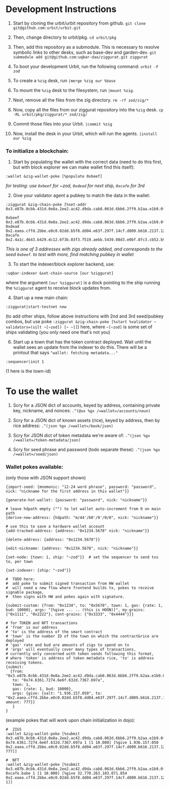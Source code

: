 # Development Instructions

1. Start by cloning the urbit/urbit repository from github.
`git clone git@github.com:urbit/urbit.git`

2. Then, change directory to urbit/pkg.
`cd urbit/pkg`

3. Then, add this repository as a submodule. This is necessary to resolve symbolic
links to other desks, such as base-dev and garden-dev.
`git submodule add git@github.com:uqbar-dao/ziggurat.git ziggurat`

4. To boot your development Urbit, run the following command:
`urbit -F zod`

5. To create a `%zig` desk, run
`|merge %zig our %base`

6. To mount the `%zig` desk to the filesystem, run
`|mount %zig`.

7. Next, remove all the files from the zig directory.
`rm -rf zod/zig/*`

8. Now, copy all the files from our ziggurat repository into the `%zig` desk.
`cp -RL urbit/pkg/ziggurat/* zod/zig/`

9. Commit those files into your Urbit.
`|commit %zig`

10. Now, install the desk in your Urbit, which will run the agents.
`|install our %zig`

### To initialize a blockchain:

1. Start by populating the wallet with the correct data (need to do this first, but with block explorer we can make wallet find this itself):
```
:wallet &zig-wallet-poke [%populate 0xbeef]
```
*for testing: use `0xbeef` for ~zod, `0xdead` for next ship, `0xcafe` for 3rd*

2. Give your validator agent a pubkey to match the data in the wallet:
```
:ziggurat &zig-chain-poke [%set-addr 0x3.e87b.0cbb.431d.0e8a.2ee2.ac42.d9da.cab8.063d.6bb6.2ff9.b2aa.e1b9.0f56.9c3f.3423]

0xbeef  0x3.e87b.0cbb.431d.0e8a.2ee2.ac42.d9da.cab8.063d.6bb6.2ff9.b2aa.e1b9.0f56.9c3f.3423
0xdead  0x2.eaea.cffd.2bbe.e0c0.02dd.b5f8.dd04.e63f.297f.14cf.d809.b616.2137.126c.da9e.8d3d
0xcafe  0x2.4a1c.4643.b429.dc12.6f3b.03f3.f519.aebb.5439.08d3.e0bf.8fc3.cb52.b92c.9802.636e
```
*This is one of 3 addresses with zigs already added, and corresponds to the seed `0xbeef`. to test with more, find matching pubkey in wallet*

3. To start the indexer/block explorer backend, use:
```
:uqbar-indexer &set-chain-source [our %ziggurat]
```
where the argument `[our %ziggurat]` is a dock pointing to the ship running the `%ziggurat` agent to receive block updates from.

4. Start up a new main chain:
```
:ziggurat|start-testnet now
```
(to add other ships, follow above instructions with 2nd and 3rd seed/pubkey combos, but use poke `:ziggurat &zig-chain-poke [%start %validator ~ validators=(silt ~[~zod]) [~ ~]]`) here, where `~[~zod]` is some set of ships validating (you only need one that's not you)

6. Start up a town that has the token contract deployed. Wait until the wallet sees an update from the indexer to do this. There will be a printout that says `"wallet: fetching metadata..."`
```
:sequencer|init 1
```
(1 here is the town-id)

# To use the wallet

1. Scry for a JSON dict of accounts, keyed by address, containing private key, nickname, and nonces:
`.^(@ux %gx /=wallet=/accounts/noun)`

2. Scry for a JSON dict of known assets (rice), keyed by address, then by rice address:
`.^(json %gx /=wallet=/book/json)`

3. Scry for JSON dict of token metadata we're aware of:
`.^(json %gx /=wallet=/token-metadata/json)`

4. Scry for seed phrase and password (todo separate these):
`.^(json %gx /=wallet=/seed/json)`


### Wallet pokes available:
(only those with JSON support shown)

```
{import-seed: {mnemonic: "12-24 word phrase", password: "password", nick: "nickname for the first address in this wallet"}}

{generate-hot-wallet: {password: "password", nick: "nickname"}}

# leave hdpath empty ("") to let wallet auto-increment from 0 on main path
{derive-new-address: {hdpath: "m/44'/60'/0'/0/0", nick: "nickname"}}

# use this to save a hardware wallet account
{add-tracked-address: {address: "0x1234.5678" nick: "nickname"}}

{delete-address: {address: "0x1234.5678"}}

{edit-nickname: {address: "0x1234.5678", nick: "nickname"}}

{set-node: {town: 1, ship: "~zod"}}  # set the sequencer to send txs to, per town

{set-indexer: {ship: "~zod"}}

#  TODO here:
#  add poke to submit signed transaction from HW wallet
#  will need a new flow where frontend builds tx, pokes to receive signable package,
#  then signs with HW and pokes again with signature.

{submit-custom: {from: "0x1234", to: "0x5678", town: 1, gas: {rate: 1, bud: 10000}, args: "[%give ... .. (this is HOON)]", my-grains: {"0x1111", "0x2222"}, cont-grains: {"0x3333", "0x4444"}}}

# for TOKEN and NFT transactions
# 'from' is our address
# 'to' is the address of the smart contract
# 'town' is the number ID of the town on which the contract&rice are deployed
# 'gas' rate and bud are amounts of zigs to spend on tx
# 'args' will eventually cover many types of transactions,
# currently only concerned with token sends following this format,
# where 'token' is address of token metadata rice, 'to' is address receiving tokens.
{submit:
  {from: "0x3.e87b.0cbb.431d.0e8a.2ee2.ac42.d9da.cab8.063d.6bb6.2ff9.b2aa.e1b9.0f56.9c3f.3423",
   to: "0x74.6361.7274.6e6f.632d.7367.697a",
   town: 1,
   gas: {rate: 1, bud: 10000},
   args: {give: {salt: "1.936.157.050", to: "0x2.eaea.cffd.2bbe.e0c0.02dd.b5f8.dd04.e63f.297f.14cf.d809.b616.2137.126c.da9e.8d3d", amount: 777}}
   }
}
```

(example pokes that will work upon chain initialization in dojo):
```
#  ZIGS
:wallet &zig-wallet-poke [%submit 0x3.e87b.0cbb.431d.0e8a.2ee2.ac42.d9da.cab8.063d.6bb6.2ff9.b2aa.e1b9.0f56.9c3f.3423 0x74.6361.7274.6e6f.632d.7367.697a 1 [1 10.000] [%give 1.936.157.050 0x2.eaea.cffd.2bbe.e0c0.02dd.b5f8.dd04.e63f.297f.14cf.d809.b616.2137.126c.da9e.8d3d 777]]

#  NFT
:wallet &zig-wallet-poke [%submit 0x3.e87b.0cbb.431d.0e8a.2ee2.ac42.d9da.cab8.063d.6bb6.2ff9.b2aa.e1b9.0f56.9c3f.3423 0xcafe.babe 1 [1 10.000] [%give 32.770.263.103.071.854 0x2.eaea.cffd.2bbe.e0c0.02dd.b5f8.dd04.e63f.297f.14cf.d809.b616.2137.126c.da9e.8d3d 1]]
```
